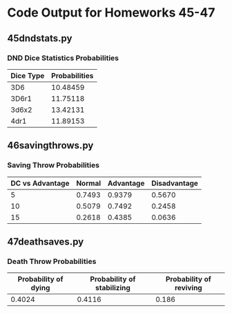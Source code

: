 # Code Output for Homeworks 45-47 #

## 45dndstats.py ##
### DND Dice Statistics Probabilities ###

| Dice Type         | Probabilities          |
|-------------------|------------------------|
| 3D6               |         10.48459       |
| 3D6r1             |         11.75118       |
| 3d6x2             |       13.42131         |
| 4dr1              |        11.89153        |



## 46savingthrows.py ##

### Saving Throw Probabilities ###


| DC vs Advantage|  Normal  |  Advantage  | Disadvantage |
|----------------|----------|-------------|--------------|
| 5              |  0.7493  |    0.9379   |     0.5670   |
| 10             |  0.5079  |    0.7492   |     0.2458   |
| 15             |  0.2618  |    0.4385   |     0.0636   |


## 47deathsaves.py ##

### Death Throw Probabilities ###

| Probability of dying | Probability of stabilizing |  Probability of reviving |
|----------------------|----------------------------|--------------------------|
|          0.4024      |            0.4116          |            0.186         |
